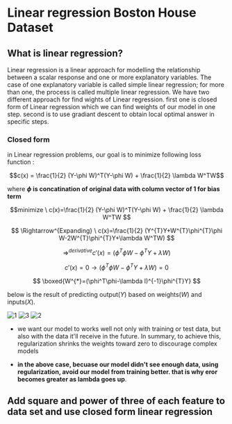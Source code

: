 # Linear regression Boston House Dataset

## What is linear regression?
Linear regression is a linear approach for modelling the relationship between a scalar response and one or more explanatory variables. The case of one explanatory variable is called simple linear regression; for more than one, the process is called multiple linear regression. We have two different approach for find wights of Linear regression. first one is closed form of Linear regression which we can find weights of our model in one step. 
second is to use gradiant descent to obtain local optimal answer in specific steps. 

### Closed form 
in Linear regression problems, our goal is to minimize following loss function : 

$$c(x) = \frac{1}{2} (Y-\phi W)^T(Y-\phi W) + \frac{1}{2} \lambda W^TW$$

where **$\phi$ is concatination of original data with column vector of 1 for bias term**

$$minimize \ c(x)=\frac{1}{2} (Y-\phi W)^T(Y-\phi W) + \frac{1}{2} \lambda W^TW
$$

$$
\Rightarrow^{Expanding} \ c(x)=\frac{1}{2} (Y^{T}Y+W^{T}\phi^{T}\phi W-2W^{T}\phi^{T}Y+\lambda W^TW)
$$

$$
\Rightarrow^{derivative} c'(x) =(\phi^{T}\phi W-\phi^{T}Y+\lambda W)
$$

$$
c'(x)=0 → (\phi^{T}\phi W-\phi^{T}Y+\lambda W)=0
$$

$$
\boxed{W^{*}=(\phi^T\phi-\lambda I)^{-1}\phi^{T}Y}
$$

 below is the result of predicting output($Y$) based on weights($W$) and inputs($X$).
 
![1](https://user-images.githubusercontent.com/67091916/219363100-3bde6e71-7602-4735-949e-c56f2bd8a609.png)
![3](https://user-images.githubusercontent.com/67091916/219363776-8a351fef-625f-48d6-8b7f-936977ba383e.png)
![2](https://user-images.githubusercontent.com/67091916/219363784-b18a96fc-4002-45bf-bba7-4965f8c20f0a.png)

* we want our model  to works well not only with training or test data, but also with the data it'll receive in the future. In summary, to achieve this, regularization shrinks the weights toward zero to discourage complex models

* **in the above case, becuase our model didn't see enough data, using regularization, avoid our model from training better. that is why eror becomes greater as lambda goes up**. 
## Add square and power of three of each feature to data set and use closed form linear regression



